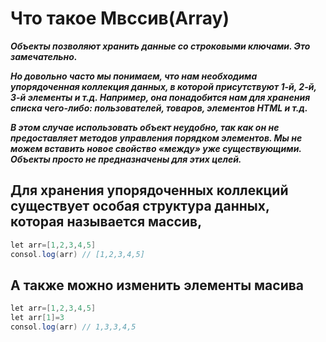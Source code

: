 # Что такое Мвссив(Array) 

***Объекты позволяют хранить данные со строковыми ключами. Это замечательно.***

***Но довольно часто мы понимаем, что нам необходима упорядоченная коллекция данных, в которой присутствуют 1-й, 2-й, 3-й элементы и т.д. Например, она понадобится нам для хранения списка чего-либо: пользователей, товаров, элементов HTML и т.д.***

***В этом случае использовать объект неудобно, так как он не предоставляет методов управления порядком элементов. Мы не можем вставить новое свойство «между» уже существующими. Объекты просто не предназначены для этих целей.***

## Для хранения упорядоченных коллекций существует особая структура данных, которая называется массив,

```java script
let arr=[1,2,3,4,5]
consol.log(arr) // [1,2,3,4,5]
``` 
## A также можно изменить элементы масива 

```java script
let arr=[1,2,3,4,5]
let arr[1]=3
consol.log(arr) // 1,3,3,4,5
```

 

